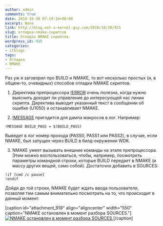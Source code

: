 ```yaml
---
author: admin
comments: true
date: 2010-10-30 07:19:19+00:00
excerpt: None
link: http://blog.not-a-kernel-guy.com/2010/10/30/915
slug: отладка-nmake-скриптов
title: Отладка NMAKE скриптов.
wordpress_id: 915
categories:
- itblogs
tags:
- Отладка
- NMAKE
---
```


Раз уж я заговорил про BUILD и NMAKE, то вот несколько простых (и, в общем-то, очевидных) способов отладки NMAKE скриптов.




	
  1. Директива препроцессора [!ERROR](http://msdn.microsoft.com/en-us/library/7y32zxwh(v=VS.100).aspx) очень полезна, когда нужно выяснить доходит ли управление до интересующей нас линии скрипта. Директива выводит указанный текст в сообщении об ошибке (U1050) и останавливает NMAKE.

	
  2. [!MESSAGE](http://msdn.microsoft.com/en-us/library/7y32zxwh(v=VS.100).aspx) пригодится для дампа макросов в лог. Например:



```no-highlight
!MESSAGE BUILD_PASS = $(BUILD_PASS)
```



Выведет в лог номер прохода (PASS0, PASS1 или PASS2), в случае, если NMAKE, был запущен через BUILD в билд-окружении WDK.

	
  3. NMAKE умеет вызывать внешние команды на этапе препроцессора. Этим можно воспользоваться, чтобы, например, посмотреть параметры командной строки, которые BUILD передает в NMAKE (и массу других вещей, само собой). Достаточно добавить в SOURCES:



```no-highlight
!if [cmd /c pause]
!endif
```



Дойдя до той строки, NMAKE будет ждать ввода пользователя, позволяя тем самым внимательно посмотреть на то, что происходит в данный момент:

[caption id="attachment_919" align="aligncenter" width="550" caption="NMAKE остановлен в момент разбора SOURCES."][![NMAKE остановлен в момент разбора SOURCES.](http://blog.not-a-kernel-guy.com/wp-content/uploads/2010/10/build_pause.png)](http://blog.not-a-kernel-guy.com/wp-content/uploads/2010/10/build_pause.png)[/caption]

